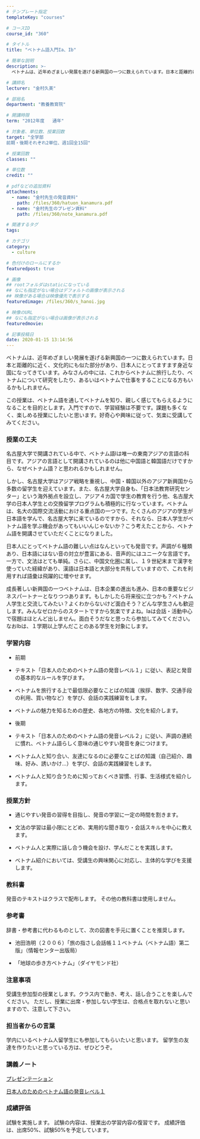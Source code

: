 ```yaml
---
# テンプレート指定
templateKey: "courses"

# コースID
course_id: "360"

# タイトル
title: "ベトナム語入門Ia、Ib"

# 簡単な説明
description: >-
  ベトナムは、近年めざましい発展を遂げる新興国の一つに数えられています。日本と距離的に近く、文化的にも似た部分があり、日本人にとってますます身近な国になってきています。みなさんの中には、これからベトナム...

# 講師名
lecturer: "金村久美"

# 部局名
department: "教養教育院"

# 開講時限
term: "2012年度	通年"

# 対象者、単位数、授業回数
target: "全学部
前期・後期それぞれ2単位、週1回全15回"

# 授業回数
classes: ""

# 単位数
credit: ""

# pdfなどの追加資料
attachments: 
  - name: "金村先生の発音資料" 
    path: /files/360/hatuon_kanamura.pdf
  - name: "金村先生のプレゼン資料" 
    path: /files/360/note_kanamura.pdf

# 関連するタグ
tags:

# カテゴリ
category:
  - culture

# 色付けのロールにするか
featuredpost: true

# 画像
## rootフォルダはstaticになっている
## なにも指定がない場合はデフォルトの画像が表示される
## 映像がある場合は映像優先で表示する
featuredimage: /files/360/s_hanoi.jpg

# 映像のURL
## なにも指定がない場合は画像が表示される
featuredmovie: 

# 記事投稿日
date: 2020-01-15 13:14:56
---
```


ベトナムは、近年めざましい発展を遂げる新興国の一つに数えられています。日本と距離的に近く、文化的にも似た部分があり、日本人にとってますます身近な国になってきています。みなさんの中には、これからベトナムに旅行したり、ベトナムについて研究をしたり、あるいはベトナムで仕事をすることになる方もいるかもしれません。

この授業は、ベトナム語を通してベトナムを知り、親しく感じてもらえるようになることを目的とします。入門ですので、学習経験は不要です。課題も多くなく、楽しめる授業にしたいと思います。好奇心や興味に従って、気楽に受講してみてください。

### 授業の工夫


名古屋大学で開講されている中で、ベトナム語Iは唯一の東南アジアの言語の科目です。アジアの言語として開講されているのは他に中国語と韓国語だけですから、なぜベトナム語？と思われるかもしれません。

しかし、名古屋大学はアジア戦略を重視し、中国・韓国以外のアジア新興国から多数の留学生を迎えています。また、名古屋大学自身も、「日本法教育研究センター」という海外拠点を設立し、アジア４カ国で学生の教育を行う他、名古屋大学の日本人学生との交換留学プログラムも積極的に行なっています。ベトナムは、名大の国際交流活動における重点国の一つです。たくさんのアジアの学生が日本語を学んで、名古屋大学に来ているのですから、それなら、日本人学生がベトナム語を学ぶ機会があってもいいんじゃないか？こう考えたことから、ベトナム語を開講させていただくことになりました。

日本人にとってベトナム語の難しい点はなんといっても発音です。声調が６種類あり、日本語にはない音の対立が豊富にある、音声的にはユニークな言語です。一方で、文法はとても単純。さらに、中国文化圏に属し、１９世紀末まで漢字を使っていた経緯があり、漢語は日本語と大部分を共有していますので、これを利用すれば語彙は飛躍的に増やせます。

成長著しい新興国の一つベトナムは、日本企業の進出も進み、日本の重要なビジネスパートナーとなりつつあります。もしかしたら将来役に立つかも？ベトナム人学生と交流してみたい？よくわからないけど面白そう？どんな学生さんも歓迎します。みんなゼロからのスタートですから気楽ですよね。Iaは会話・活動中心で宿題はほとんど出しません。面白そうだなと思ったら参加してみてください。なおIbは、１学期以上学んだことのある学生を対象にします。


### 学習内容


* 前期

* テキスト「日本人のためのベトナム語の発音レベル１」に従い、表記と発音の基本的なルールを学びます。

* ベトナムを旅行する上で最低限必要なことばの知識（挨拶、数字、交通手段の利用、買い物など）を学び、会話の実践練習をします。

* ベトナムの魅力を知るための歴史、各地方の特徴、文化を紹介します。

* 後期

* テキスト「日本人のためのベトナム語の発音レベル２」に従い、声調の連続に慣れ、ベトナム語らしく意味の通じやすい発音を身につけます。

* ベトナム人と知り合い、友達になるのに必要なことばの知識（自己紹介、趣味、好み、誘いかけ…）を学び、会話の実践練習をします。

* ベトナム人と知り合うために知っておくべき習慣、行事、生活様式を紹介します。

### 授業方針



* 通じやすい発音の習得を目指し、発音の学習に一定の時間を割きます。

* 文法の学習は最小限にとどめ、実用的な聞き取り・会話スキルを中心に教えます。

* ベトナム人と実際に話し合う機会を設け、学んだことを実践します。

* ベトナム紹介においては、受講生の興味関心に対応し、主体的な学びを支援します。

### 教科書


発音のテキストはクラスで配布します。
その他の教科書は使用しません。


### 参考書


辞書・参考書に代わるものとして、次の図書を手元に置くことを推奨します。


* 池田浩明（２００６）「旅の指さし会話帳１１ベトナム（ベトナム語）第二版」（情報センター出版局）

* 「地球の歩き方ベトナム」（ダイヤモンド社）

### 注意事項


受講生参加型の授業とします。クラス内で動き、考え、話し合うことを楽しんでください。
ただし、授業に出席・参加しない学生は、合格点を取れないと思いますので、注意して下さい。


### 担当者からの言葉


学内にいるベトナム人留学生にも参加してもらいたいと思います。
留学生の友達を作りたいと思っている方は、ぜひどうぞ。


### 講義ノート




[プレゼンテーション](/files/360/note_kanamura.pdf) 


[日本人のためのベトナム語の発音レベル１](/files/360/hatuon_kanamura.pdf) 


### 成績評価


試験を実施します。
試験の内容は、授業出の学習内容の復習です。
成績評価は、出席50%、試験50%を予定しています。
